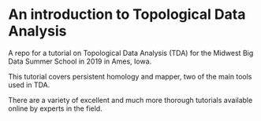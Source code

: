 # An introduction to Topological Data Analysis 

A repo for a tutorial on Topological Data Analysis (TDA) for the Midwest Big Data
Summer School in 2019 in Ames, Iowa.

This tutorial covers persistent homology and mapper, two of the main tools 
used in TDA. 



There are a variety of excellent and much more thorough
tutorials available online by experts in the field. 
